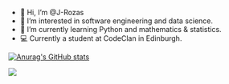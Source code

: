 - 👋 Hi, I’m @J-Rozas
- 👀 I’m interested in software engineering and data science.
- 🌱 I’m currently learning Python and mathematics & statistics.
- 💻 Currently a student at CodeClan in Edinburgh.

<a href='https://github.com/J-Rozas?tab=repositories'>![Anurag's GitHub stats](https://github-readme-stats.vercel.app/api?username=j-rozas&show_icons=true&theme=gruvbox&hide=stars)</a>
<!-- <a href='https://github.com/J-Rozas?tab=repositories'>![Top Langs](https://github-readme-stats.vercel.app/api/top-langs/?username=j-rozas&langs_count=4&layout=compact)</a> -->
<a href='https://www.codewars.com/users/J-Rozas' target='_blank'><img src='https://www.codewars.com/users/J-Rozas/badges/large'/></a>



<!---
J-Rozas/J-Rozas is a ✨ special ✨ repository because its `README.md` (this file) appears on your GitHub profile.
You can click the Preview link to take a look at your changes.
--->
